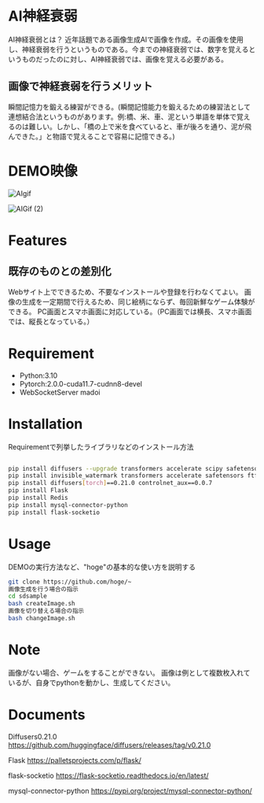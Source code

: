 # AI神経衰弱

AI神経衰弱とは？
近年話題である画像生成AIで画像を作成。その画像を使用し、神経衰弱を行うというものである。今までの神経衰弱では、数字を覚えるというものだったのに対し、AI神経衰弱では、画像を覚える必要がある。
## 画像で神経衰弱を行うメリット
瞬間記憶力を鍛える練習ができる。(瞬間記憶能力を鍛えるための練習法として連想結合法というものがあります。例:橋、米、車、泥という単語を単体で覚えるのは難しい。しかし、「橋の上で米を食べていると、車が後ろを通り、泥が飛んできた。」と物語で覚えることで容易に記憶できる。)

# DEMO映像
![AIgif](https://github.com/i-am-syosei/OldProject-0/assets/104332418/d710c6a3-7b6c-4e7a-9356-02d12466586f)

![AIGif (2)](https://github.com/i-am-syosei/OldProject-0/assets/104332418/22a874f1-86fb-4cc8-b7ea-1714713b5892)



# Features

## 既存のものとの差別化
Webサイト上でできるため、不要なインストールや登録を行わなくてよい。
画像の生成を一定期間で行えるため、同じ絵柄にならず、毎回新鮮なゲーム体験ができる。
PC画面とスマホ画面に対応している。（PC画面では横長、スマホ画面では、縦長となっている。）

# Requirement

* Python:3.10
* Pytorch:2.0.0-cuda11.7-cudnn8-devel
* WebSocketServer madoi

# Installation

Requirementで列挙したライブラリなどのインストール方法

```bash

pip install diffusers --upgrade transformers accelerate scipy safetensors
pip install invisible_watermark transformers accelerate safetensors ftfy
pip install diffusers[torch]==0.21.0 controlnet_aux==0.0.7
pip install Flask
pip install Redis
pip install mysql-connector-python
pip install flask-socketio

```

# Usage

DEMOの実行方法など、"hoge"の基本的な使い方を説明する

```bash
git clone https://github.com/hoge/~
画像生成を行う場合の指示
cd sdsample
bash createImage.sh
画像を切り替える場合の指示
bash changeImage.sh
```

# Note


画像がない場合、ゲームをすることができない。
画像は例として複数枚入れているが、自身でpythonを動かし、生成してください。

# Documents
Diffusers0.21.0 
https://github.com/huggingface/diffusers/releases/tag/v0.21.0

Flask
https://palletsprojects.com/p/flask/

flask-socketio
https://flask-socketio.readthedocs.io/en/latest/

mysql-connector-python
https://pypi.org/project/mysql-connector-python/



